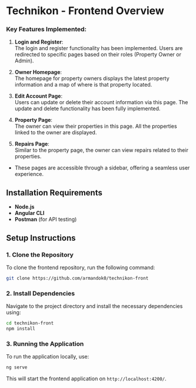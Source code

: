 
# Technikon - Frontend Overview

### Key Features Implemented:

1. **Login and Register**:  
   The login and register functionality has been implemented. Users are redirected to specific pages based on their roles (Property Owner or Admin).

2. **Owner Homepage**:  
   The homepage for property owners displays the latest property information and a map of where is that property located. 

3. **Edit Account Page**:  
   Users can update or delete their account information via this page. The update and delete functionality has been fully implemented.

4. **Property Page**:  
   The owner can view their properties in this page. All the properties linked to the owner are displayed.

5. **Repairs Page**:  
   Similar to the property page, the owner can view repairs related to their properties.
-  These pages are accessible through a sidebar, offering a seamless user experience.


## Installation Requirements
- **Node.js**
- **Angular CLI**
- **Postman** (for API testing)

## Setup Instructions

### 1. Clone the Repository
To clone the frontend repository, run the following command:
```bash
git clone https://github.com/armandok0/technikon-front
```

### 2. Install Dependencies
Navigate to the project directory and install the necessary dependencies using:
```bash
cd technikon-front
npm install
```

### 3. Running the Application
To run the application locally, use:
```bash
ng serve
```
This will start the frontend application on `http://localhost:4200/`.
